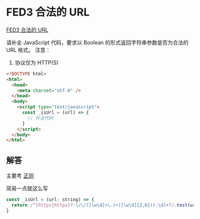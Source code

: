 # FED3 合法的 URL

[FED3 合法的 URL](https://www.nowcoder.com/practice/81982d7a36aa436fa9143c8b4f5ea1a3?tpId=274&tags=&title=&difficulty=0&judgeStatus=0&rp=1&sourceUrl=%2Fexam%2Foj%3Fpage%3D1%26pageSize%3D50%26search%3D%26tab%3DJS%25E7%25AF%2587%26topicId%3D274)

请补全 JavaScript 代码，要求以 Boolean 的形式返回字符串参数是否为合法的 URL 格式。
注意：

1. 协议仅为 HTTP(S)

```html
<!DOCTYPE html>
<html>
  <head>
    <meta charset="utf-8" />
  </head>
  <body>
    <script type="text/javascript">
      const _isUrl = (url) => {
        // 补全代码
      }
    </script>
  </body>
</html>
```

## 解答

主要考 [正则](https://developer.mozilla.org/zh-CN/docs/Web/JavaScript/Guide/Regular_Expressions)

简易一点就这么写

```javascript
const _isUrl = (url: string) => {
  return /^(https|https)?:\/\/([\w\d]+\.)+([\w\d]{2,6})(:\d)+?/.test(url)
}
```
